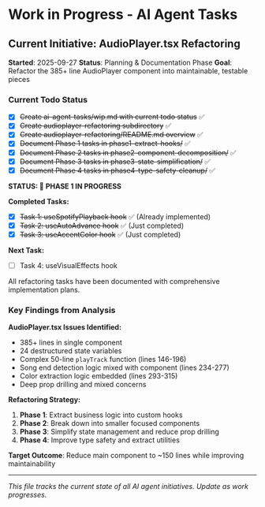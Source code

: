 # Work in Progress - AI Agent Tasks

## Current Initiative: AudioPlayer.tsx Refactoring

**Started**: 2025-09-27
**Status**: Planning & Documentation Phase
**Goal**: Refactor the 385+ line AudioPlayer component into maintainable, testable pieces

### Current Todo Status

- [x] ~~Create ai-agent-tasks/wip.md with current todo status~~ ✅
- [x] ~~Create audioplayer-refactoring subdirectory~~ ✅
- [x] ~~Create audioplayer-refactoring/README.md overview~~ ✅
- [x] ~~Document Phase 1 tasks in phase1-extract-hooks/~~ ✅
- [x] ~~Document Phase 2 tasks in phase2-component-decomposition/~~ ✅
- [x] ~~Document Phase 3 tasks in phase3-state-simplification/~~ ✅
- [x] ~~Document Phase 4 tasks in phase4-type-safety-cleanup/~~ ✅

**STATUS: 🚧 PHASE 1 IN PROGRESS**

**Completed Tasks:**
- [x] ~~Task 1: useSpotifyPlayback hook~~ ✅ (Already implemented)
- [x] ~~Task 2: useAutoAdvance hook~~ ✅ (Just completed)
- [x] ~~Task 3: useAccentColor hook~~ ✅ (Just completed)

**Next Task:**
- [ ] Task 4: useVisualEffects hook

All refactoring tasks have been documented with comprehensive implementation plans.

### Key Findings from Analysis

**AudioPlayer.tsx Issues Identified:**
- 385+ lines in single component
- 24 destructured state variables
- Complex 50-line `playTrack` function (lines 146-196)
- Song end detection logic mixed with component (lines 234-277)
- Color extraction logic embedded (lines 293-315)
- Deep prop drilling and mixed concerns

**Refactoring Strategy:**
1. **Phase 1**: Extract business logic into custom hooks
2. **Phase 2**: Break down into smaller focused components
3. **Phase 3**: Simplify state management and reduce prop drilling
4. **Phase 4**: Improve type safety and extract utilities

**Target Outcome**: Reduce main component to ~150 lines while improving maintainability

---

*This file tracks the current state of all AI agent initiatives. Update as work progresses.*